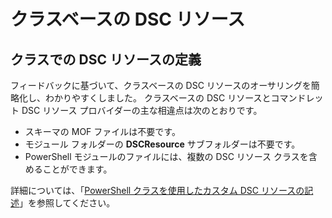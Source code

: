 # クラスベースの DSC リソース

## クラスでの DSC リソースの定義

フィードバックに基づいて、クラスベースの DSC リソースのオーサリングを簡略化し、わかりやすくしました。 クラスベースの DSC リソースとコマンドレット DSC リソース プロバイダーの主な相違点は次のとおりです。

* スキーマの MOF ファイルは不要です。
* モジュール フォルダーの **DSCResource** サブフォルダーは不要です。
* PowerShell モジュールのファイルには、複数の DSC リソース クラスを含めることができます。

詳細については、「[PowerShell クラスを使用したカスタム DSC リソースの記述](https://msdn.microsoft.com/powershell/dsc/authoringresource)」を参照してください。


<!--HONumber=Aug16_HO3-->


